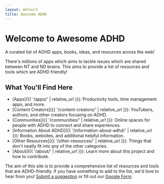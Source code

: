 ```yaml
---
layout: default
title: Awesome ADHD
---
```


# Welcome to Awesome ADHD

A curated list of ADHD apps, books, ideas, and resources across the web!

There's millions of apps which aims to tackle issues which are shared between NT and ND brains. This aims to provide a list of resources and tools which are ADHD friendly!

## What You'll Find Here

- [Apps]({{ '/apps/' | relative_url }}): Productivity tools, time management apps, and more.
- [Content Creators]({{ '/content-creators/' | relative_url }}): YouTubers, authors, and other creators focusing on ADHD.
- [Communities]({{ '/communities/' | relative_url }}): Online spaces for people with ADHD to connect and share experiences.
- [Information About ADHD]({{ '/information-about-adhd/' | relative_url }}): Books, websites, and additional helpful information.
- [Other Resources]({{ '/other-resources/' | relative_url }}): Things that don't neatly fit into any of the other categories.
- [About]({{ '/about/' | relative_url }}): Learn more about this project and how to contribute.

The aim of this site is to provide a comprehensive list of resources and tools that are ADHD-friendly. If you have something to add to the list, we'd love to hear from you! [Submit a suggestion](https://github.com/XargsUK/awesome-adhd/issues/new?assignees=XargsUK&labels=suggestion&projects=&template=%F0%9F%93%9A-new-resource-suggestion.md&title=%5BNEW+RESOURCE%5D) or fill out our [Google Form](https://forms.gle/AreAhowJqbZ5do8Y8).
